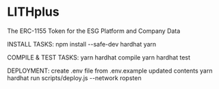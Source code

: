 # LITHplus
The ERC-1155 Token for the ESG Platform and Company Data

INSTALL TASKS:
npm install --safe-dev hardhat
yarn

COMPILE & TEST TASKS:
yarn hardhat compile
yarn hardhat test

DEPLOYMENT:
create .env file from .env.example updated contents
yarn hardhat run scripts/deploy.js --network ropsten